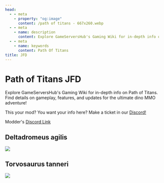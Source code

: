 ```yaml
---
head:
  - - meta
    - property: "og:image"
      content: /path of titans - 667x260.webp
  - - meta
    - name: description
      content: Explore GameServersHub's Gaming Wiki for in-depth info on Path of Titans. Find details on gameplay, features, and updates for the ultimate dino MMO adventure!
  - - meta
    - name: keywords
      content: Path Of Titans
title: JFD
---
```


# Path of Titans JFD

Explore GameServersHub's Gaming Wiki for in-depth info on Path of Titans. Find details on gameplay, features, and updates for the ultimate dino MMO adventure!

This your mod? You want your info here? Make a ticket in our [Discord!](https://discord.gg/gsh)

Modder's [Discord Link](#)

## Deltadromeus agilis

<a href='./path-of-titans-jfddagilis' target='_blank'> <img src='https://web-cdn.alderongames.com/files/1130/conversions/JFD_Dagilis-icon.jpg' /> </a>

## Torvosaurus tanneri

<a href='./path-of-titans-jfdttanneri' target='_blank'> <img src='https://web-cdn.alderongames.com/files/898/conversions/JFD_Ttanneri-icon.jpg' /> </a>
